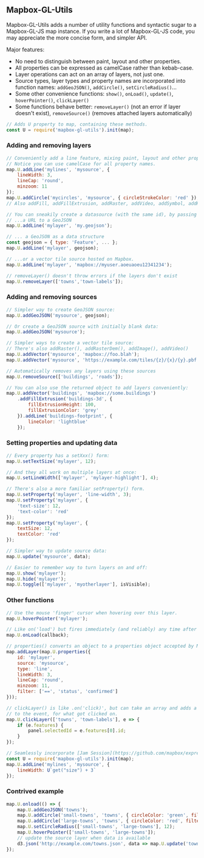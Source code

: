 ## Mapbox-GL-Utils

Mapbox-GL-Utils adds a number of utility functions and syntactic sugar to a Mapbox-GL-JS map instance. If you write a lot of Mapbox-GL-JS code, you may appreciate the more concise form, and simpler API.

Major features:

* No need to distinguish between paint, layout and other properties.
* All properties can be expressed as camelCase rather than kebab-case.
* Layer operations can act on an array of layers, not just one.
* Source types, layer types and property names are incorporated into function names: `addGeoJSON()`, `addCircle()`, `setCircleRadius()`...
* Some other convenience functions: `show()`, `onLoad()`, `update()`, `hoverPointer()`, `clickLayer()`
* Some functions behave better: `removeLayer()` (not an error if layer doesn't exist), `removeSource()` (removes attached layers automatically)

```js
// Adds U property to map, containing these methods.
const U = require('mapbox-gl-utils').init(map);
```

### Adding and removing layers

```js
// Conveniently add a line feature, mixing paint, layout and other properties.
// Notice you can use camelCase for all property names.
map.U.addLine('mylines', 'mysource', { 
    lineWidth: 3, 
    lineCap: 'round',
    minzoom: 11 
});
map.U.addCircle('mycircles', 'mysource', { circleStrokeColor: 'red' });
// Also addFill, addFillExtrusion, addRaster, addVideo, addSymbol, addHillshade, addHeatmap

// You can sneakily create a datasource (with the same id), by passing in...
// ...a URL to a GeoJSON
map.U.addLine('mylayer', 'my.geojson');

// ... a GeoJSON as a data structure
const geojson = { type: 'Feature', ... };
map.U.addLine('mylayer', geojson);

// ...or a vector tile source hosted on Mapbox.
map.U.addLine('mylayer', 'mapbox://myuser.aoeuaoeu12341234');

// removeLayer() doesn't throw errors if the layers don't exist
map.U.removeLayer(['towns','town-labels']);

```

### Adding and removing sources

```js
// Simpler way to create GeoJSON source:
map.U.addGeoJSON('mysource', geojson);

// Or create a GeoJSON source with initially blank data:
map.U.addGeoJSON('mysource');

// Simpler ways to create a vector tile source:
// There's also addRaster(), addRasterDem(), addImage(), addVideo()
map.U.addVector('mysource', 'mapbox://foo.blah');
map.U.addVector('mysource', 'https://example.com/tiles/{z}/{x}/{y}.pbf');

// Automatically removes any layers using these sources
map.U.removeSource(['buildings', 'roads']);

// You can also use the returned object to add layers conveniently:
map.U.addVector('buildings', 'mapbox://some.buildings')
    .addFillExtrusion('buildings-3d', {
        fillExtrusionHeight: 100,
        fillExtrusionColor: 'grey'
    }).addLine('buildings-footprint', {
        lineColor: 'lightblue'
    });
```


### Setting properties and updating data

```js
// Every property has a setXxx() form:
map.U.setTextSize('mylayer', 12);

// And they all work on multiple layers at once:
map.U.setLineWidth(['mylayer', 'mylayer-highlight'], 4);

// There's also a more familiar setProperty() form.
map.U.setProperty('mylayer', 'line-width', 3);
map.U.setProperty('mylayer', {
    'text-size': 12,
    'text-color': 'red'
});
map.U.setProperty('mylayer', {
    textSize: 12,
    textColor: 'red'
});

// Simpler way to update source data:
map.U.update('mysource', data);

// Easier to remember way to turn layers on and off:
map.U.show('mylayer');
map.U.hide('mylayer');
map.U.toggle(['mylayer', 'myotherlayer'], isVisible);
```

### Other functions

```js
// Use the mouse 'finger' cursor when hovering over this layer.
map.U.hoverPointer('mylayer'); 

// Like on('load') but fires immediately (and reliably) any time after map already loaded.
map.U.onLoad(callback);

// properties() converts an object to a properties object accepted by Mapbox-GL-JS
map.addLayer(map.U.properties({
    id: 'mylayer',
    source: 'mysource',
    type: 'line',
    lineWidth: 3,
    lineCap: 'round',
    minzoom: 11,
    filter: ['==', 'status', 'confirmed']
}));

// clickLayer() is like .on('click)', but can take an array and adds a 'features' member 
// to the event, for what got clicked on.
map.U.clickLayer(['towns', 'town-labels'], e => {
    if (e.features) {
        panel.selectedId = e.features[0].id;
    }
});

// Seamlessly incorporate [Jam Session](https://github.com/mapbox/expression-jamsession) expressions:
const U = require('mapbox-gl-utils').init(map);
map.U.addLine('mylines', 'mysource', { 
    lineWidth: U`get("size") + 3`
});
```

### Contrived example
```js
map.U.onload(() => {
    map.U.addGeoJSON('towns');
    map.U.addCircle('small-towns', 'towns', { circleColor: 'green', filter: U`"size" == "small"`});
    map.U.addCircle('large-towns', 'towns', { circleColor: 'red', filter: U`"size" == "large"`});
    map.U.setCircleRadius(['small-towns', 'large-towns'], 12);
    map.U.hoverPointer(['small-towns', 'large-towns']);
    // update the source layer when data is available
    d3.json('http://example.com/towns.json', data => map.U.update('towns', data);
});


```


